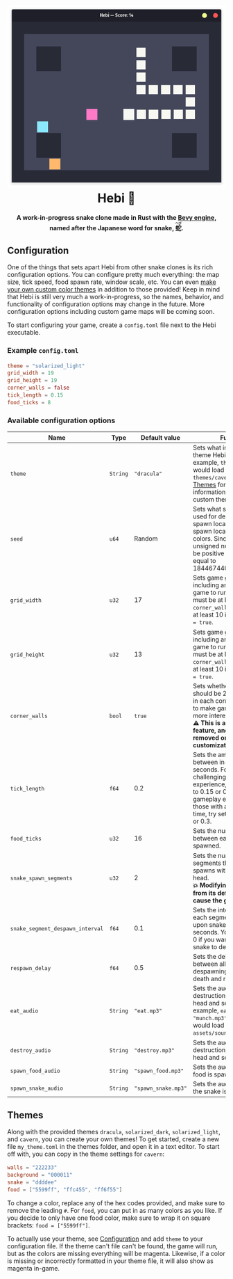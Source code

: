 
<h1 align="center">
  <br>
  <img src="screenshot.png" alt="Markdownify">
  <br>
  Hebi 🐍
  <br>
</h1>

<h4 align="center">A work-in-progress snake clone made in Rust with the <a href="https://github.com/bevyengine/bevy">Bevy engine</a>, named after the Japanese word for snake, <ruby>蛇<rp>(</rp><rt>へび</rt><rp>)</rp></ruby>.</h4>

## Configuration

One of the things that sets apart Hebi from other snake clones is its rich configuration options. You can configure pretty much everything: the map size, tick speed, food spawn rate, window scale, etc. You can even [make your own custom color themes](#Themes) in addition to those provided! Keep in mind that Hebi is still very much a work-in-progress, so the names, behavior, and functionality of configuration options may change in the future. More configuration options including custom game maps will be coming soon.

To start configuring your game, create a `config.toml` file next to the Hebi executable.

### Example `config.toml`

```TOML
theme = "solarized_light"
grid_width = 19
grid_height = 19
corner_walls = false
tick_length = 0.15
food_ticks = 8
```

### Available configuration options

| Name                             | Type     | Default value       | Function                                                     |
| -------------------------------- | -------- | ------------------- | ------------------------------------------------------------ |
| `theme`                          | `String` | `"dracula"`         | Sets what in-game color theme Hebi should use. For example, `theme = "cavern"` would load the theme file `themes/cavern.toml`. See [Themes](#themes) for more information on creating custom themes. |
| `seed`                           | `u64`    | Random              | Sets what seed should be used for deciding snake spawn locations, food spawn locations, and food colors. Since this is an unsigned number, it must be positive and less than or equal to 18446744073709551615. |
| `grid_width`                     | `u32`    | 17                  | Sets game grid width, including any walls. For the game to run properly, it must be at least 8 if `corner_walls = false` and at least 10 if `corner_walls = true`. |
| `grid_height`                    | `u32`    | 13                  | Sets game grid height, including any walls. For the game to run properly, it must be at least 8 if `corner_walls = false` and at least 10 if `corner_walls = true`. |
| `corner_walls`                   | `bool`   | `true`              | Sets whether or not there should be 2×2 corner walls in each corner of the map to make gameplay more more interesting.<br />**⚠️ This is a temporary feature, and will be removed once map customization is added.** |
| `tick_length`                    | `f64`    | 0.2                 | Sets the amount of time between in-game ticks in seconds. For a more challenging gameplay experience, try setting this to 0.15 or 0.1. For an easier gameplay experience for those with a slow reaction time, try setting this to 0.25 or 0.3. |
| `food_ticks`                     | `u32`    | 16                  | Sets the number of ticks between each food being spawned.    |
| `snake_spawn_segments`           | `u32`    | 2                   | Sets the number of segments the snake spawns with, including the head.<br />**💥 Modifying this option from its default value may cause the game to crash.** |
| `snake_segment_despawn_interval` | `f64`    | 0.1                 | Sets the interval between each segment despawning upon snake death in seconds. You can set this to 0 if you want the entire snake to despawn at once. |
| `respawn_delay`                  | `f64`    | 0.5                 | Sets the delay in seconds between all segments despawning upon snake death and respawning. |
| `eat_audio`                      | `String` | `"eat.mp3"`         | Sets the audio file for the destruction of the snake's head and segments. For example, `eat_audio = "munch.mp3"` (fictional file) would load the audio file `assets/sounds/munch.mp3`. |
| `destroy_audio`                  | `String` | `"destroy.mp3"`     | Sets the audio file for the destruction of the snake's head and segments. |
| `spawn_food_audio`               | `String` | `"spawn_food.mp3"`  | Sets the audio file for when food is spawned.                |
| `spawn_snake_audio`              | `String` | `"spawn_snake.mp3"` | Sets the audio file for when the snake is spawned.           |

## Themes

Along with the provided themes `dracula`, `solarized_dark`, `solarized_light`, and `cavern`, you can create your own themes! To get started, create a new file `my_theme.toml` in the themes folder, and open it in a text editor. To start off with, you can copy in the theme settings for `cavern`:

```TOML
walls = "222233"
background = "000011"
snake = "ddddee"
food = ["5599ff", "ffc455", "ff6f55"]
```

To change a color, replace any of the hex codes provided, and make sure to remove the leading `#`. For `food`, you can put in as many colors as you like. If you decide to only have one food color, make sure to wrap it on square brackets: `food = ["5599ff"]`.

To actually use your theme, see [Configuration](#Configuration) and add `theme` to your configuration file. If the theme can't file can't be found, the game will run, but as the colors are missing everything will be magenta. Likewise, if a color is missing or incorrectly formatted in your theme file, it will also show as magenta in-game.
